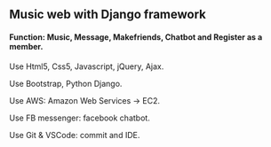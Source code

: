 ## Music web with Django framework

#### Function: Music, Message, Makefriends, Chatbot and Register as a member.

Use Html5, Css5, Javascript, jQuery, Ajax.

Use Bootstrap, Python Django.

Use AWS: Amazon Web Services -> EC2.

Use FB messenger: facebook chatbot.

Use Git & VSCode: commit and IDE.

